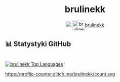 <h1 align="center">brulinekk</h1>

<p align="center">
  <img src="https://readme-typing-svg.herokuapp.com/?center=true&vCenter=true&color=da3287&width=500&lines=+discord.gg/fivepvppl" />
  <a href=https://www.youtube.com/@brulinekk target="blank"><img align="center" src="https://raw.githubusercontent.com/rahuldkjain/github-profile-readme-generator/master/src/images/icons/Social/youtube.svg" alt="brulinekk" height="30" width="40" />brulinekk</a>
</p>

## 📊 Statystyki GitHub

  <br/>
      <a href="https://github.com/brulinekk/github-readme-stats"><img alt="brulinekk Top Languages" src="https://github-readme-stats.vercel.app/api/top-langs/?username=brulinekk&langs_count=8&count_private=true&layout=compact&theme=midnightpurple&hide_border=false&bg_color=0D1117" /></a>
  <br/>
 
https://profile-counter.glitch.me/brulinekk/count.svg
